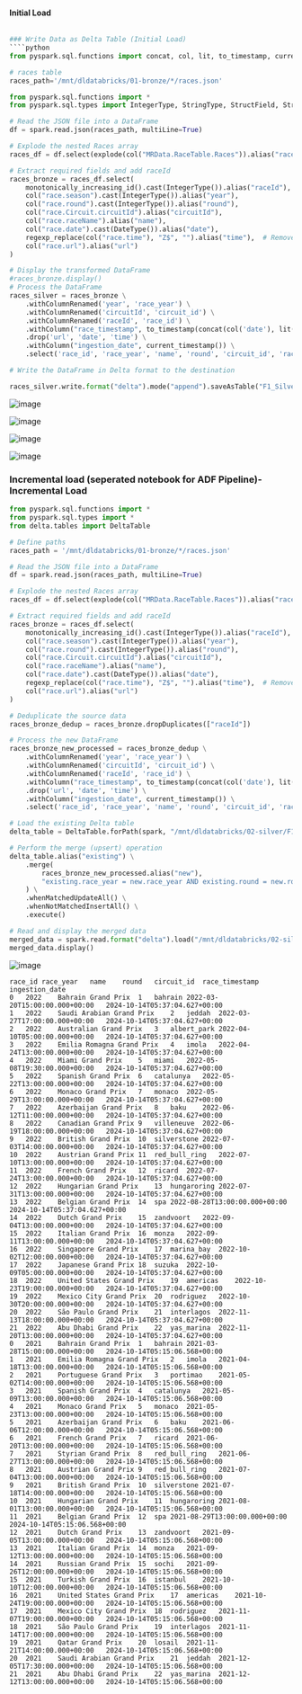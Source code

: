 #### Initial Load
````python

### Write Data as Delta Table (Initial Load)
````python
from pyspark.sql.functions import concat, col, lit, to_timestamp, current_timestamp

# races table
races_path='/mnt/dldatabricks/01-bronze/*/races.json'

from pyspark.sql.functions import *
from pyspark.sql.types import IntegerType, StringType, StructField, StructType, DateType

# Read the JSON file into a DataFrame
df = spark.read.json(races_path, multiLine=True)

# Explode the nested Races array
races_df = df.select(explode(col("MRData.RaceTable.Races")).alias("race"))

# Extract required fields and add raceId
races_bronze = races_df.select(
    monotonically_increasing_id().cast(IntegerType()).alias("raceId"),  # Generate unique raceId
    col("race.season").cast(IntegerType()).alias("year"),
    col("race.round").cast(IntegerType()).alias("round"),
    col("race.Circuit.circuitId").alias("circuitId"),
    col("race.raceName").alias("name"),
    col("race.date").cast(DateType()).alias("date"),
    regexp_replace(col("race.time"), "Z$", "").alias("time"),  # Remove 'Z' at the end of time
    col("race.url").alias("url")
)

# Display the transformed DataFrame
#races_bronze.display()
# Process the DataFrame
races_silver = races_bronze \
    .withColumnRenamed('year', 'race_year') \
    .withColumnRenamed('circuitId', 'circuit_id') \
    .withColumnRenamed('raceId', 'race_id') \
    .withColumn("race_timestamp", to_timestamp(concat(col('date'), lit(' '), col('time')), 'yyyy-MM-dd HH:mm:ss')) \
    .drop('url', 'date', 'time') \
    .withColumn("ingestion_date", current_timestamp()) \
    .select('race_id', 'race_year', 'name', 'round', 'circuit_id', 'race_timestamp', 'ingestion_date')

# Write the DataFrame in Delta format to the destination

races_silver.write.format("delta").mode("append").saveAsTable("F1_Silver.Races")

`````
![image](https://github.com/user-attachments/assets/7e609ee6-7a93-4c9f-96b6-43b107e57fc6)

![image](https://github.com/user-attachments/assets/37495593-cfe4-41e3-bb3c-a3155800cd0c)

![image](https://github.com/user-attachments/assets/3ce7ff87-08b6-4402-a688-986c52c12a2e)

![image](https://github.com/user-attachments/assets/0803271b-ecd9-48de-bf70-38d36feba5d1)

### Incremental load (**seperated notebook for ADF Pipeline**)- Incremental Load
````python
from pyspark.sql.functions import *
from pyspark.sql.types import *
from delta.tables import DeltaTable

# Define paths
races_path = '/mnt/dldatabricks/01-bronze/*/races.json'

# Read the JSON file into a DataFrame
df = spark.read.json(races_path, multiLine=True)

# Explode the nested Races array
races_df = df.select(explode(col("MRData.RaceTable.Races")).alias("race"))

# Extract required fields and add raceId
races_bronze = races_df.select(
    monotonically_increasing_id().cast(IntegerType()).alias("raceId"),  # Generate unique raceId
    col("race.season").cast(IntegerType()).alias("year"),
    col("race.round").cast(IntegerType()).alias("round"),
    col("race.Circuit.circuitId").alias("circuitId"),
    col("race.raceName").alias("name"),
    col("race.date").cast(DateType()).alias("date"),
    regexp_replace(col("race.time"), "Z$", "").alias("time"),  # Remove 'Z' at the end of time
    col("race.url").alias("url")
)

# Deduplicate the source data
races_bronze_dedup = races_bronze.dropDuplicates(["raceId"])

# Process the new DataFrame
races_bronze_new_processed = races_bronze_dedup \
    .withColumnRenamed('year', 'race_year') \
    .withColumnRenamed('circuitId', 'circuit_id') \
    .withColumnRenamed('raceId', 'race_id') \
    .withColumn("race_timestamp", to_timestamp(concat(col('date'), lit(' '), col('time')), 'yyyy-MM-dd HH:mm:ss')) \
    .drop('url', 'date', 'time') \
    .withColumn("ingestion_date", current_timestamp()) \
    .select('race_id', 'race_year', 'name', 'round', 'circuit_id', 'race_timestamp', 'ingestion_date')

# Load the existing Delta table
delta_table = DeltaTable.forPath(spark, "/mnt/dldatabricks/02-silver/F1_Silver/races")

# Perform the merge (upsert) operation
delta_table.alias("existing") \
    .merge(
        races_bronze_new_processed.alias("new"),
        "existing.race_year = new.race_year AND existing.round = new.round AND existing.circuit_id = new.circuit_id AND existing.name = new.name"
    ) \
    .whenMatchedUpdateAll() \
    .whenNotMatchedInsertAll() \
    .execute()

# Read and display the merged data
merged_data = spark.read.format("delta").load("/mnt/dldatabricks/02-silver/F1_Silver/races")
merged_data.display()

````
![image](https://github.com/user-attachments/assets/9708696b-d026-4a59-b2a5-0aeb1a3ba2f3)

````
race_id	race_year	name	round	circuit_id	race_timestamp	ingestion_date
0	2022	Bahrain Grand Prix	1	bahrain	2022-03-20T15:00:00.000+00:00	2024-10-14T05:37:04.627+00:00
1	2022	Saudi Arabian Grand Prix	2	jeddah	2022-03-27T17:00:00.000+00:00	2024-10-14T05:37:04.627+00:00
2	2022	Australian Grand Prix	3	albert_park	2022-04-10T05:00:00.000+00:00	2024-10-14T05:37:04.627+00:00
3	2022	Emilia Romagna Grand Prix	4	imola	2022-04-24T13:00:00.000+00:00	2024-10-14T05:37:04.627+00:00
4	2022	Miami Grand Prix	5	miami	2022-05-08T19:30:00.000+00:00	2024-10-14T05:37:04.627+00:00
5	2022	Spanish Grand Prix	6	catalunya	2022-05-22T13:00:00.000+00:00	2024-10-14T05:37:04.627+00:00
6	2022	Monaco Grand Prix	7	monaco	2022-05-29T13:00:00.000+00:00	2024-10-14T05:37:04.627+00:00
7	2022	Azerbaijan Grand Prix	8	baku	2022-06-12T11:00:00.000+00:00	2024-10-14T05:37:04.627+00:00
8	2022	Canadian Grand Prix	9	villeneuve	2022-06-19T18:00:00.000+00:00	2024-10-14T05:37:04.627+00:00
9	2022	British Grand Prix	10	silverstone	2022-07-03T14:00:00.000+00:00	2024-10-14T05:37:04.627+00:00
10	2022	Austrian Grand Prix	11	red_bull_ring	2022-07-10T13:00:00.000+00:00	2024-10-14T05:37:04.627+00:00
11	2022	French Grand Prix	12	ricard	2022-07-24T13:00:00.000+00:00	2024-10-14T05:37:04.627+00:00
12	2022	Hungarian Grand Prix	13	hungaroring	2022-07-31T13:00:00.000+00:00	2024-10-14T05:37:04.627+00:00
13	2022	Belgian Grand Prix	14	spa	2022-08-28T13:00:00.000+00:00	2024-10-14T05:37:04.627+00:00
14	2022	Dutch Grand Prix	15	zandvoort	2022-09-04T13:00:00.000+00:00	2024-10-14T05:37:04.627+00:00
15	2022	Italian Grand Prix	16	monza	2022-09-11T13:00:00.000+00:00	2024-10-14T05:37:04.627+00:00
16	2022	Singapore Grand Prix	17	marina_bay	2022-10-02T12:00:00.000+00:00	2024-10-14T05:37:04.627+00:00
17	2022	Japanese Grand Prix	18	suzuka	2022-10-09T05:00:00.000+00:00	2024-10-14T05:37:04.627+00:00
18	2022	United States Grand Prix	19	americas	2022-10-23T19:00:00.000+00:00	2024-10-14T05:37:04.627+00:00
19	2022	Mexico City Grand Prix	20	rodriguez	2022-10-30T20:00:00.000+00:00	2024-10-14T05:37:04.627+00:00
20	2022	São Paulo Grand Prix	21	interlagos	2022-11-13T18:00:00.000+00:00	2024-10-14T05:37:04.627+00:00
21	2022	Abu Dhabi Grand Prix	22	yas_marina	2022-11-20T13:00:00.000+00:00	2024-10-14T05:37:04.627+00:00
0	2021	Bahrain Grand Prix	1	bahrain	2021-03-28T15:00:00.000+00:00	2024-10-14T05:15:06.568+00:00
1	2021	Emilia Romagna Grand Prix	2	imola	2021-04-18T13:00:00.000+00:00	2024-10-14T05:15:06.568+00:00
2	2021	Portuguese Grand Prix	3	portimao	2021-05-02T14:00:00.000+00:00	2024-10-14T05:15:06.568+00:00
3	2021	Spanish Grand Prix	4	catalunya	2021-05-09T13:00:00.000+00:00	2024-10-14T05:15:06.568+00:00
4	2021	Monaco Grand Prix	5	monaco	2021-05-23T13:00:00.000+00:00	2024-10-14T05:15:06.568+00:00
5	2021	Azerbaijan Grand Prix	6	baku	2021-06-06T12:00:00.000+00:00	2024-10-14T05:15:06.568+00:00
6	2021	French Grand Prix	7	ricard	2021-06-20T13:00:00.000+00:00	2024-10-14T05:15:06.568+00:00
7	2021	Styrian Grand Prix	8	red_bull_ring	2021-06-27T13:00:00.000+00:00	2024-10-14T05:15:06.568+00:00
8	2021	Austrian Grand Prix	9	red_bull_ring	2021-07-04T13:00:00.000+00:00	2024-10-14T05:15:06.568+00:00
9	2021	British Grand Prix	10	silverstone	2021-07-18T14:00:00.000+00:00	2024-10-14T05:15:06.568+00:00
10	2021	Hungarian Grand Prix	11	hungaroring	2021-08-01T13:00:00.000+00:00	2024-10-14T05:15:06.568+00:00
11	2021	Belgian Grand Prix	12	spa	2021-08-29T13:00:00.000+00:00	2024-10-14T05:15:06.568+00:00
12	2021	Dutch Grand Prix	13	zandvoort	2021-09-05T13:00:00.000+00:00	2024-10-14T05:15:06.568+00:00
13	2021	Italian Grand Prix	14	monza	2021-09-12T13:00:00.000+00:00	2024-10-14T05:15:06.568+00:00
14	2021	Russian Grand Prix	15	sochi	2021-09-26T12:00:00.000+00:00	2024-10-14T05:15:06.568+00:00
15	2021	Turkish Grand Prix	16	istanbul	2021-10-10T12:00:00.000+00:00	2024-10-14T05:15:06.568+00:00
16	2021	United States Grand Prix	17	americas	2021-10-24T19:00:00.000+00:00	2024-10-14T05:15:06.568+00:00
17	2021	Mexico City Grand Prix	18	rodriguez	2021-11-07T19:00:00.000+00:00	2024-10-14T05:15:06.568+00:00
18	2021	São Paulo Grand Prix	19	interlagos	2021-11-14T17:00:00.000+00:00	2024-10-14T05:15:06.568+00:00
19	2021	Qatar Grand Prix	20	losail	2021-11-21T14:00:00.000+00:00	2024-10-14T05:15:06.568+00:00
20	2021	Saudi Arabian Grand Prix	21	jeddah	2021-12-05T17:30:00.000+00:00	2024-10-14T05:15:06.568+00:00
21	2021	Abu Dhabi Grand Prix	22	yas_marina	2021-12-12T13:00:00.000+00:00	2024-10-14T05:15:06.568+00:00

